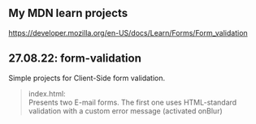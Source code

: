## My MDN learn projects
https://developer.mozilla.org/en-US/docs/Learn/Forms/Form_validation

## 27.08.22: form-validation
Simple projects for Client-Side form validation.
> index.html:  
Presents two E-mail forms. The first one uses HTML-standard validation with a custom error message (activated onBlur)

